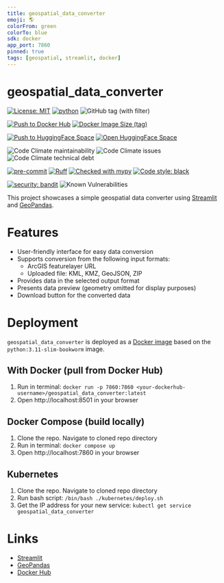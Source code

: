 ```yaml
---
title: geospatial_data_converter
emoji: 🌎
colorFrom: green
colorTo: blue
sdk: docker
app_port: 7860
pinned: true
tags: [geospatial, streamlit, docker]
---
```


# geospatial_data_converter

[![License: MIT](https://img.shields.io/badge/License-MIT-yellow.svg)](https://opensource.org/licenses/MIT)
[![python](https://img.shields.io/badge/Python-3.11-3776AB.svg?style=flat&logo=python&logoColor=white)](https://www.python.org)
![GitHub tag (with filter)](https://img.shields.io/github/v/tag/joshuasundance-swca/geospatial_data_converter)

[![Push to Docker Hub](https://github.com/joshuasundance-swca/geospatial_data_converter/actions/workflows/docker-hub.yml/badge.svg)](https://github.com/joshuasundance-swca/geospatial_data_converter/actions/workflows/docker-hub.yml)
[![Docker Image Size (tag)](https://img.shields.io/docker/image-size/joshuasundance/geospatial_data_converter/latest)](https://hub.docker.com/r/joshuasundance/geospatial_data_converter)

[![Push to HuggingFace Space](https://github.com/joshuasundance-swca/geospatial_data_converter/actions/workflows/hf-space.yml/badge.svg)](https://github.com/joshuasundance-swca/geospatial_data_converter/actions/workflows/hf-space.yml)
[![Open HuggingFace Space](https://huggingface.co/datasets/huggingface/badges/raw/main/open-in-hf-spaces-sm.svg)](https://huggingface.co/spaces/joshuasundance/geospatial_data_converter)

![Code Climate maintainability](https://img.shields.io/codeclimate/maintainability/joshuasundance-swca/geospatial_data_converter)
![Code Climate issues](https://img.shields.io/codeclimate/issues/joshuasundance-swca/geospatial_data_converter)
![Code Climate technical debt](https://img.shields.io/codeclimate/tech-debt/joshuasundance-swca/geospatial_data_converter)

[![pre-commit](https://img.shields.io/badge/pre--commit-enabled-brightgreen?logo=pre-commit&logoColor=white)](https://github.com/pre-commit/pre-commit)
[![Ruff](https://img.shields.io/endpoint?url=https://raw.githubusercontent.com/charliermarsh/ruff/main/assets/badge/v1.json)](https://github.com/charliermarsh/ruff)
[![Checked with mypy](http://www.mypy-lang.org/static/mypy_badge.svg)](http://mypy-lang.org/)
[![Code style: black](https://img.shields.io/badge/code%20style-black-000000.svg)](https://github.com/psf/black)

[![security: bandit](https://img.shields.io/badge/security-bandit-yellow.svg)](https://github.com/PyCQA/bandit)
![Known Vulnerabilities](https://snyk.io/test/github/joshuasundance-swca/geospatial_data_converter/badge.svg)

This project showcases a simple geospatial data converter using [Streamlit](https://streamlit.io) and [GeoPandas](https://geopandas.org/).

# Features
- User-friendly interface for easy data conversion
- Supports conversion from the following input formats:
  - ArcGIS featurelayer URL
  - Uploaded file: KML, KMZ, GeoJSON, ZIP
- Provides data in the selected output format
- Presents data preview (geometry omitted for display purposes)
- Download button for the converted data

# Deployment
`geospatial_data_converter` is deployed as a [Docker image](https://hub.docker.com/r/<your-dockerhub-username>/geospatial_data_converter) based on the `python:3.11-slim-bookworm` image.

## With Docker (pull from Docker Hub)
1. Run in terminal:
`docker run -p 7860:7860 <your-dockerhub-username>/geospatial_data_converter:latest`
2. Open http://localhost:8501 in your browser

## Docker Compose (build locally)
1. Clone the repo. Navigate to cloned repo directory
2. Run in terminal: `docker compose up`
3. Open http://localhost:7860 in your browser

## Kubernetes
1. Clone the repo. Navigate to cloned repo directory
2. Run bash script: `/bin/bash ./kubernetes/deploy.sh`
3. Get the IP address for your new service: `kubectl get service geospatial_data_converter`

# Links
- [Streamlit](https://streamlit.io)
- [GeoPandas](https://geopandas.org/)
- [Docker Hub](https://hub.docker.com/)
